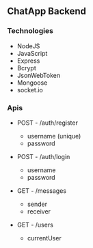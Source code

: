 ## ChatApp Backend

### Technologies
 - NodeJS
 - JavaScript
 - Express
 - Bcrypt
 - JsonWebToken
 - Mongoose
 - socket.io

 ### Apis

  - POST - /auth/register
      - username (unique)
      - password
      
  - POST - /auth/login
      - username
      - password

  - GET - /messages
      - sender
      - receiver

  - GET - /users
      - currentUser


      